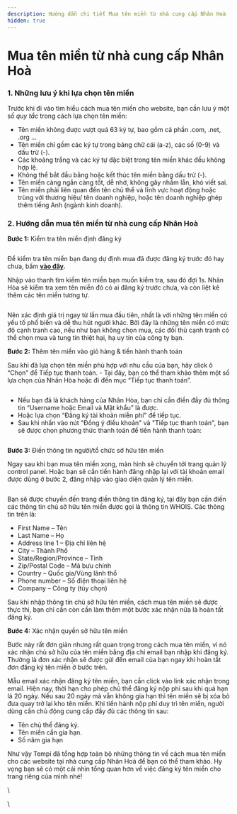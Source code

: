 ```yaml
---
description: Hướng dẫn chi tiết Mua tên miền từ nhà cung cấp Nhân Hoà
hidden: true
---
```


# Mua tên miền từ nhà cung cấp Nhân Hoà

### 1. Những lưu ý khi lựa chọn tên miền

Trước khi đi vào tìm hiểu cách mua tên miền cho website, bạn cần lưu ý một số _quy tắc_ trong cách lựa chọn tên miền:

* Tên miền không được vượt quá 63 ký tự, bao gồm cả phần .com, .net, .org …
* Tên miền chỉ gồm các ký tự trong bảng chữ cái (a-z), các số (0-9) và dấu trừ (-).
* Các khoảng trắng và các ký tự đặc biệt trong tên miền khác đều không hợp lệ.
* Không thể bắt đầu bằng hoặc kết thúc tên miền bằng dấu trừ (-).
* Tên miền càng ngắn càng tốt, dễ nhớ, không gây nhầm lẫn, khó viết sai.
* Tên miền phải liên quan đến tên chủ thể và lĩnh vực hoạt động hoặc trùng với thương hiệu/ tên doanh nghiệp, hoặc tên doanh nghiệp ghép thêm tiếng Anh (ngành kinh doanh).

### 2. Hướng dẫn mua tên miền từ nhà cung cấp Nhân Hoà

**Bước 1:** Kiểm tra tên miền định đăng ký

<figure><img src="https://lh3.googleusercontent.com/vTzhU_bwBc7jzUgHBIbxphSbDoDbkBl09z9gX_uYz0emRYJ76hDep9xY-IyvU5Yuxiyr1k6hwO_DU0CEsPRO75Bgs5_T_p7t=w2048" alt=""><figcaption></figcaption></figure>

Để kiểm tra tên miền bạn đang dự định mua đã được đăng ký trước đó hay chưa, bấm [**vào đây**](https://nhanhoa.com/ten-mien.html)**.**

Nhập vào thanh tìm kiếm tên miền bạn muốn kiểm tra, sau đó đợi 1s. Nhân Hòa sẽ kiểm tra xem tên miền đó có ai đăng ký trước chưa, và còn liệt kê thêm các tên miền tương tự.&#x20;

<figure><img src="https://lh3.googleusercontent.com/gfX6-4Su2lNk14By7eKtaPUKCYkWnC4TgLPRl4jw10hyk4xGmoeWCV3zB5VWjMNbYDtERXxkn1tWPpD8FGLivDRUWYoRCfDR=w2048" alt=""><figcaption></figcaption></figure>

Nên xác định giá trị ngay từ lần mua đầu tiên, nhất là với những tên miền có yếu tố phổ biến và dễ thu hút người khác. Bởi đây là những tên miền có mức độ cạnh tranh cao, nếu như bạn không chọn mua, các đối thủ cạnh tranh có thể chọn mua và tung tin thiệt hại, hạ uy tín của công ty bạn.

**Bước 2:** Thêm tên miền vào giỏ hàng & tiến hành thanh toán

Sau khi đã lựa chọn tên miền phù hợp với nhu cầu của bạn, hãy click ô “Chọn” để Tiếp tục thanh toán. - Tại đây, bạn có thể tham khảo thêm một số lựa chọn của Nhân Hòa hoặc đi đến mục “Tiếp tục thanh toán”.

<figure><img src="https://lh3.googleusercontent.com/4e_ZFjwaO8BnPgT3LVhLs5HAE6_BlVrq55bRaik0lTdZh2synqgwS2mHHKKuUbMbT-wZwtNlencrBxQsZsphAIplIo6dmt8=w2048" alt=""><figcaption></figcaption></figure>

* Nếu bạn đã là khách hàng của Nhân Hòa, bạn chỉ cần điền đầy đủ thông tin “Username hoặc Email và Mật khẩu” là được.
* Hoặc lựa chọn “Đăng ký tài khoản miễn phí” để tiếp tục.
* Sau khi nhấn vào nút "Đồng ý điều khoản" và "Tiếp tục thanh toán", bạn sẽ được chọn phương thức thanh toán để tiến hành thanh toán:&#x20;

<figure><img src="https://lh3.googleusercontent.com/EWcvkvLwdjne06N66A5-LiP57To057F_SP-mJuhj3OUmvK23XR5TacwtpcQOqspVuoNwUuyA0j7wGYQzuOdBYFVbU_VwIkj3=w2048" alt=""><figcaption></figcaption></figure>

**Bước 3:** Điền thông tin người/tổ chức sở hữu tên miền

Ngay sau khi bạn mua tên miền xong, màn hình sẽ chuyển tới trang quản lý control panel. Hoặc bạn sẽ cần tiến hành đăng nhập lại với tài khoản email được dùng ở bước 2, đăng nhập vào giao diện quản lý tên miền.

<figure><img src="https://lh3.googleusercontent.com/4tqGz4juVUiqUMHYBneqWNSPutmswkfoixq7WXpf8xa2LqLewN47hat-kOTyoeVymkJuzkFifk_B7Nf7br0SaNVsKdX58Mg=w2048" alt=""><figcaption></figcaption></figure>

Bạn sẽ được chuyển đến trang điền thông tin đăng ký, tại đây bạn cần điền các thông tin chủ sở hữu tên miền được gọi là thông tin WHOIS. Các thông tin trên là:

* First Name – Tên
* Last Name – Họ
* Address line 1 – Địa chỉ liên hệ
* City – Thành Phố
* State/Region/Province – Tỉnh
* Zip/Postal Code – Mã bưu chính
* Country – Quốc gia/Vùng lãnh thổ
* Phone number – Số điện thoại liên hệ
* Company – Công ty (tùy chọn)

Sau khi nhập thông tin chủ sở hữu tên miền, cách mua tên miền sẽ được thực thi, bạn chỉ cần còn cần làm thêm một bước xác nhận nữa là hoàn tất đăng ký. \
&#x20;

**Bước 4:** Xác nhận quyền sở hữu tên miền

Bước này rất đơn giản nhưng rất quan trọng trong cách mua tên miền, vì nó xác nhận chủ sở hữu của tên miền bằng địa chỉ email bạn nhập khi đăng ký. Thường là đơn xác nhận sẽ được gửi đến email của bạn ngay khi hoàn tất đơn đăng ký tên miền ở bước trên.

Mẫu email xác nhận đăng ký tên miền, bạn cần click vào link xác nhận trong email. Hiện nay, thời hạn cho phép chủ thể đăng ký nộp phí sau khi quá hạn là 20 ngày. Nếu sau 20 ngày mà vẫn không gia hạn thì tên miền sẽ bị xóa bỏ đưa quay trở lại kho tên miền. Khi tiến hành nộp phí duy trì tên miền, người dùng cần chủ động cung cấp đầy đủ các thông tin sau:

* Tên chủ thể đăng ký.
* Tên miền cần gia hạn.
* Số năm gia hạn

Như vậy Tempi đã tổng hợp toàn bộ những thông tin về cách mua tên miền cho các website tại nhà cung cấp Nhân Hoà để bạn có thể tham khảo. Hy vọng bạn sẽ có một cái nhìn tổng quan hơn về việc đăng ký tên miền cho trang riêng của mình nhé!

\


\
